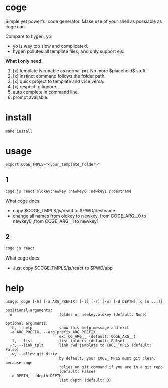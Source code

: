 # coge

Simple yet powerful code generator.
Make use of your shell as possiable as coge can.

Compare to hygen, yo.
- yo is way too slow and complicated.
- hygen pollutes all template files, and only support ejs.

**What I only need:**
1. [x] template is runable as normal prj. No more \$placehold\$ stuff.
2. [x] instinct command follows the folder path.
4. [x] quick project to template and vice versa.
3. [x] respect .gitignore.
4. auto complete in command line.
5. prompt available.

# install
```
make install
```

# usage
```
export COGE_TMPLS="<your_template_folder>"
```

## 1
``` bash
coge js react oldkey:newkey :newkey0 :newkey1 @:destname 
```
What coge does:

- copy $COGE_TMPLS/js/react to $PWD/destname
- change all names from oldkey to newkey,  from  COGE_ARG__0 to newkey0 ,from  COGE_ARG__1 to newkey1

## 2
``` bash
coge js react
```
What coge does:
- Just copy $COGE_TMPLS/js/react to $PWD/app




# help
```
usage: coge [-h] [-a ARG_PREFIX] [-l] [-r] [-w] [-d DEPTH] [o [o ...]]

positional arguments:
  o                     folder or newkey:oldkey (default: None)

optional arguments:
  -h, --help            show this help message and exit
  -a ARG_PREFIX, --arg_prefix ARG_PREFIX
                        ex: CG_ARG__ (default: COGE_ARG__)
  -l, --list            list folders (default: False)
  -r, --link_tplt       link cwd template to COGE_TMPLS (default: False)
  -w, --allow_git_dirty
                        by default, your COGE_TMPLS must git clean, because coge
                        relies on git command if you are in a git repo
                        (default: False)
  -d DEPTH, --depth DEPTH
                        list depth (default: 3)

``` 
